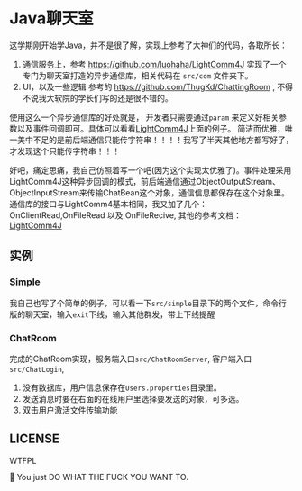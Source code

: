 # Java聊天室

这学期刚开始学Java，并不是很了解，实现上参考了大神们的代码，各取所长：

1. 通信服务上，参考 https://github.com/luohaha/LightComm4J 实现了一个专门为聊天室打造的异步通信库，相关代码在 `src/com` 文件夹下。
2. UI，以及一些逻辑 参考的 https://github.com/ThugKd/ChattingRoom , 不得不说我大软院的学长们写的还是很不错的。

使用这么一个异步通信库的好处就是， 开发者只需要通过`param` 来定义好相关参数以及事件回调即可。具体可以看看[LightComm4J](https://github.com/luohaha/LightComm4J)上面的例子。
简洁而优雅，唯一美中不足的是前后端通信只能传字符串！！！！我写了半天其他地方都写好了，才发现这个只能传字符串！！！

好吧，痛定思痛，我自己仿照着写一个吧(因为这个实现太优雅了)。事件处理采用LightComm4J这种异步回调的模式，前后端通信通过ObjectOutputStream、ObjectInputStream来传输ChatBean这个对象，通信信息都保存在这个对象里。
通信库的接口与LightComm4基本相同，我又加了几个：OnClientRead,OnFileRead 以及 OnFileRecive, 其他的参考文档：[LightComm4J](https://github.com/luohaha/LightComm4J)

## 实例

### Simple

我自己也写了个简单的例子，可以看一下`src/simple`目录下的两个文件，命令行版的聊天室，输入`exit`下线，输入其他群发，带上下线提醒

### ChatRoom

完成的ChatRoom实现，服务端入口`src/ChatRoomServer`, 客户端入口`src/ChatLogin`, 
1. 没有数据库，用户信息保存在`Users.properties`目录里。
2. 发送消息时要在右面的在线用户里选择要发送的对象，可多选。
3. 双击用户激活文件传输功能

## LICENSE

<a href="http://www.wtfpl.net/"><img
       src="http://www.wtfpl.net/wp-content/uploads/2012/12/wtfpl-badge-4.png"
       width="80" height="15" alt="WTFPL" /></a>

🌝 You just DO WHAT THE FUCK YOU WANT TO.






